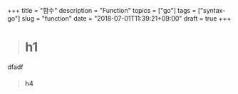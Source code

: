 +++
title = "함수"
description = "Function"
topics = ["go"]
tags = ["syntax-go"]
slug = "function"
date = "2018-07-01T11:39:21+09:00"
draft = true
+++

> # h1

  dfadf

> #### h4


